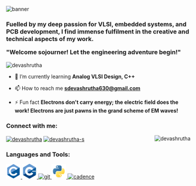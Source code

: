 
![banner](https://github.com/Devashrutha/Devashrutha/assets/61559101/67fdbf98-fcf7-418c-892b-ebde1fbd5025)

<h3 align="center![Uploading banner.png…]()
">Fuelled by my deep passion for VLSI, embedded systems, and PCB development, I find immense fulfilment in the creative and technical aspects of my work.

"Welcome sojourner! Let the engineering adventure begin!"</h3>

<p align="left"> <img src="https://komarev.com/ghpvc/?username=devashrutha&label=Profile%20views&color=0e75b6&style=flat" alt="devashrutha" /> </p>

- 🌱 I’m currently learning **Analog VLSI Design, C++**

- 📫 How to reach me **sdevashrutha630@gmail.com**

- ⚡ Fun fact **Electrons don't carry energy; the electric field does the work! Electrons are just pawns in the grand scheme of EM waves!**

<h3 align="left">Connect with me:</h3>
<p><img align="right" src="https://github-readme-stats.vercel.app/api/top-langs?username=devashrutha&show_icons=true&locale=en&layout=compact" alt="devashrutha" /></p>
<p align="left">
<a href="https://twitter.com/devashrutha" target="blank"><img align="center" src="https://raw.githubusercontent.com/rahuldkjain/github-profile-readme-generator/master/src/images/icons/Social/twitter.svg" alt="devashrutha" height="30" width="40" /></a>
<a href="https://linkedin.com/in/devashrutha-s" target="blank"><img align="center" src="https://raw.githubusercontent.com/rahuldkjain/github-profile-readme-generator/master/src/images/icons/Social/linked-in-alt.svg" alt="devashrutha-s" height="30" width="40" /></a>
</p>

<h3 align="left">Languages and Tools:</h3>
<p align="left"> <a href="https://www.cprogramming.com/" target="_blank" rel="noreferrer"> <img src="https://raw.githubusercontent.com/devicons/devicon/master/icons/c/c-original.svg" alt="c" width="40" height="40"/> </a> <a href="https://www.w3schools.com/cpp/" target="_blank" rel="noreferrer"> <img src="https://raw.githubusercontent.com/devicons/devicon/master/icons/cplusplus/cplusplus-original.svg" alt="cplusplus" width="40" height="40"/> </a> <a href="https://git-scm.com/" target="_blank" rel="noreferrer"> <img src="https://www.vectorlogo.zone/logos/git-scm/git-scm-icon.svg" alt="git" width="40" height="40"/> </a> <a href="https://www.python.org" target="_blank" rel="noreferrer"> <img src="https://raw.githubusercontent.com/devicons/devicon/master/icons/python/python-original.svg" alt="python" width="40" height="40"/> </a> <a href="https://www.cadence.com/en_US/home.html" target="_blank" rel="noreferrer"> <img src="https://github.com/Devashrutha/Devashrutha/assets/61559101/4b05731b-1884-442d-9f04-0726ec397124" alt="cadence" width="80" height="45"/> </a> </p>



